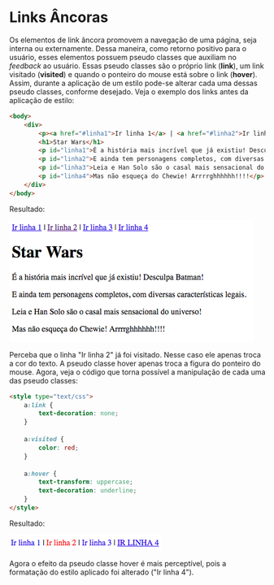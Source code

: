 # Links Âncoras

Os elementos de link âncora promovem a navegação de uma página, seja interna ou externamente. Dessa maneira, como retorno positivo para o usuário, esses elementos possuem pseudo classes que auxiliam no _feedback_ ao usuário. Essas pseudo classes são o próprio link \(**link**\), um link visitado \(**visited**\) e quando o ponteiro do mouse está sobre o link \(**hover**\). Assim, durante a aplicação de um estilo pode-se alterar cada uma dessas pseudo classes, conforme desejado. Veja o exemplo dos links antes da aplicação de estilo:

```html
<body>
    <div>
        <p><a href="#linha1">Ir linha 1</a> | <a href="#linha2">Ir linha 2</a> | <a href="#linha3">Ir linha 3</a> | <a href="#linha4">Ir linha 4</a></p> 
        <h1>Star Wars</h1>
        <p id="linha1">É a história mais incrível que já existiu! Desculpa Batman!</p>
        <p id="linha2">E ainda tem personagens completos, com diversas características legais.</p>
        <p id="linha3">Leia e Han Solo são o casal mais sensacional do universo!</p>
        <p id="linha4">Mas não esqueça do Chewie! Arrrrghhhhhh!!!!</p>
    </div>
</body>
```

Resultado:

![](/assets/link-antes.png)

Perceba que o linha "Ir linha 2" já foi visitado. Nesse caso ele apenas troca a cor do texto. A pseudo classe hover apenas troca a figura do ponteiro do mouse. Agora, veja o código que torna possível a manipulação de cada uma das pseudo classes:

```html
<style type="text/css">
    a:link {
        text-decoration: none; 
    }

    a:visited {
        color: red;
    }

    a:hover {
        text-transform: uppercase;
        text-decoration: underline;
    }
</style>
```

Resultado:

![](/assets/links-formatados.png)

Agora o efeito da pseudo classe hover é mais perceptível, pois a formatação do estilo aplicado foi alterado \("Ir linha 4"\).

